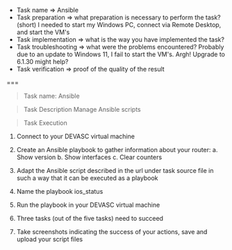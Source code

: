 * Task name => Ansible
* Task preparation => what preparation is necessary to perform the task? (short)
  I needed to start my Windows PC, connect via Remote Desktop, and start the VM's
* Task implementation => what is the way you have implemented the task?
* Task troubleshooting => what were the problems encountered?
  Probably due to an update to Windows 11, I fail to start the VM's. Argh! Upgrade to 6.1.30 might help?
* Task verification => proof of the quality of the result



===



>Task name: Ansible

>Task Description Manage Ansible scripts

>Task Execution

1. Connect to your DEVASC virtual machine
2. Create an Ansible playbook to gather information about your router:
   a. Show version
   b. Show interfaces
   c. Clear counters

3. Adapt the Ansible script described in the url under task source file in such a way that it can be executed as a playbook

4. Name the playbook ios_status

5. Run the playbook in your DEVASC virtual machine

6. Three tasks (out of the five tasks) need to succeed

7. Take screenshots indicating the success of your actions, save and upload your script files